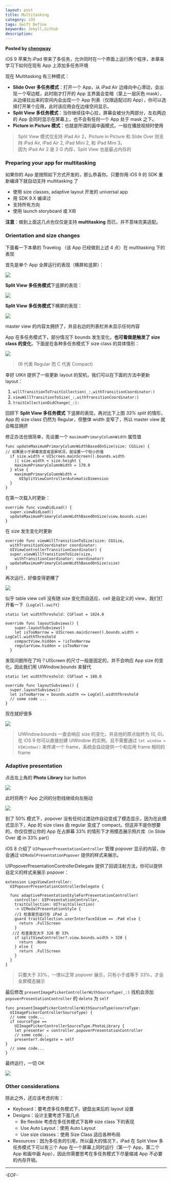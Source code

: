 ```yaml
---
layout: post
title: Multitasking
category: iOS
tags: Swift Define
keywords: Jekyll,Github
description: 
---
```


__Posted by [chengway](http://chengway.in//)__  

iOS 9 苹果为 iPad 带来了多任务，允许同时在一个界面上运行两个程序，本章来学习下如何在现有 App 上添加多任务环境

现在 Multitasking 有三种模式：

* **Slide Over 多任务模式**：打开一个 App，从 iPad Air 边缘向中心滑动，会出现一个窄边框，此时刚才打开的 App 主界面会变暗（蒙上一层灰色 mask），从边缘拉出来的空间内会出现一个 App 列表（仅限适配过的 App），你可以选择打开某个应用，此时该应用会在边缘空间显示。
* **Split View 多任务模式**：当你继续往中心拉，屏幕会被分为两部分，左右两边的 App 会同时显示在屏幕上，也不会有任何一个 App 处于 mask 之下。
* **Picture in Picture 模式**：也就是所谓的画中画模式，一般在播放视频时使用

> Split View 模式仅支持 iPad Air 2，Picture in Picture 和 Slide Over 则支持 iPad Air, iPad Air 2, iPad Mini 2, 和 iPad Mini 3。  
因为 iPad Air 2 是 2 G 内存，Split View 也是最占内存的

### Preparing your app for multitasking

如果你的 App 是按照如下方式开发的，那么恭喜你。只要你用 iOS 9 的 SDK 重新编译下就自动支持 multitasking 了

* 使用 size classes, adaptive layout 开发的 universal app
* 用 SDK 9.X 编译过
* 支持所有方向
* 使用 launch storyboard 或 XIB

**注意**：做到上面这几点也仅仅是支持 **multitasking** 而已，并不意味完美适配。

### Orientation and size changes

下面看一下本章的 Travelog （该 App 已经做到上述 4 点）在 multitasking 下的表现

首先是单个 App 全屏运行的表现（横屏和竖屏）：

![][1]

**Split View 多任务模式**下竖屏的表现：

![][2]

**Split View 多任务模式**下横屏的表现：

![][3]

master view 的内容太拥挤了，并且右边的列表栏并未显示任何内容

App 在多任务模式下，部分情况下 bounds 发生变化，**也可看做是触发了 size class 的变化**，下面是在各种多任务模式下 size class 的具体情形：

![][4]

> (R 代表 Regular 而 C 代表 Compact)

幸好 UIKit 提供了一些更新 layout 的契机，我们可以在下面的方法中更新 layout：

1. `willTransitionToTraitCollection(_:,withTransitionCoordinator:)`
2. `viewWillTransitionToSize(_:,withTransitionCoordinator:)`
3. `traitCollectionDidChange(_:):`

回顾下 **Split View 多任务模式** 下竖屏的表现，再对比下上图 _33% split_ 的情形，App 的 size class 仍然为 Regular，但整体 width 变窄了，所以 master view 就会略显拥挤

修正办法也很简单，先设置一个 `maximumPrimaryColumnWidth` 属性值

    func updateMaximumPrimaryColumnWidthBasedOnSize(size: CGSize) {
    // 如果是小于屏幕宽度或竖屏状况，就设置一个较小的值
      if size.width < UIScreen.mainScreen().bounds.width
        || size.width < size.height {
        maximumPrimaryColumnWidth = 170.0
      } else {
        maximumPrimaryColumnWidth =
          UISplitViewControllerAutomaticDimension
      }
    }

在第一次载入时更新：

    override func viewDidLoad() {
      super.viewDidLoad()
      updateMaximumPrimaryColumnWidthBasedOnSize(view.bounds.size)
    }

在 size 发生变化时更新

    override func viewWillTransitionToSize(size: CGSize,
      withTransitionCoordinator coordinator:
      UIViewControllerTransitionCoordinator) {
      super.viewWillTransitionToSize(size,
        withTransitionCoordinator: coordinator)
      updateMaximumPrimaryColumnWidthBasedOnSize(size)
    }

再次运行，好像变得更糟了

![][5]

似乎 table view cell 没有随 size 变化而自适应，cell 是自定义的 view，我们打开看一下（`LogCell.swift`）

    static let widthThreshold: CGFloat = 1024.0

    override func layoutSubviews() {
        super.layoutSubviews()
        let isTooNarrow = UIScreen.mainScreen().bounds.width < LogCell.widthThreshold
        compactView.hidden = !isTooNarrow
        regularView.hidden = isTooNarrow
      }

发现问题所在了吗？UIScreen 的尺寸一般是固定的，并不会响应 App size 的变化。因此我们用 UIWindow.bounds 来替代

    static let widthThreshold: CGFloat = 180.0

    override func layoutSubviews() {
      super.layoutSubviews()
      let isTooNarrow = bounds.width <= LogCell.widthThreshold
      // some code ...
    }

现在就好很多

![][6]

> UIWindow.bounds 一直会响应 size 的变化，并且他的原点始终为 (0, 0)。在 iOS 9 你可以直接创建 UIWindow 的实例，且不需要通过 `let window = UIWindow()` 来传递一个 frame，系统会自动提供一个和应用 frame 相同的 frame

### Adaptive presentation

点击左上角的 **Photo Library** bar button

![][7]

此时将两个 App 之间的分割线继续向左拖动

![][8]

到了 50% 模式下，popover 没有任何过渡动作自动变成了模态显示，因为在此模式显示下，App 的 size class 由 regular 变成了 compact。但这并不是你想要的，你仅仅想让你的 App 在占屏幕 33% 的情形下才用模态展示照片库（in Slide Over 或 in 33% part）

iOS 8 介绍了 `UIPopoverPresentationController` 管理 popover 显示的内容，你会通过 `UIModalPresentationPopover` 提供的样式来展示。

UIPopoverPresentationControllerDelegate 提供了回调注射方法，你可以提供自定义的样式来展示 popover：

    extension LogsViewController:
      UIPopoverPresentationControllerDelegate {

      func adaptivePresentationStyleForPresentationController(
        controller: UIPresentationController,
        traitCollection: UITraitCollection)
        -> UIModalPresentationStyle {
        //1 检查是否运行在 iPad 上
        guard traitCollection.userInterfaceIdiom == .Pad else {
          return .FullScreen
        }
       //2 检查是否大于 320 即 33%
        if splitViewController?.view.bounds.width > 320 {
          return .None
        } else {
          return .FullScreen
        }
      }
    }

> 只要大于 33%，一律以正常 popover 展示，只有小于或等于 33%，才会全屏模态展示

最后修改 `presentImagePickerControllerWithSourceType(_:)` 找机会添加 `popoverPresentationController` 的 `delete` 为 `self`

    func presentImagePickerControllerWithSourceType(sourceType:
      UIImagePickerControllerSourceType) {
      // some code...
      if sourceType ==
        UIImagePickerControllerSourceType.PhotoLibrary {
        let presenter = controller.popoverPresentationController
        // some code...
        presenter?.delegate = self
    }
      // some code...
    }

最终运行，一切 OK

![][9]

### Other considerations

除此之外，还应该考虑的有：

* Keyboard：要考虑多任务模式下，键盘出来后的 layout 设置
* Designs：设计主要考虑下面几点
    * Be flexible 考虑在多任务模式下各种 size class 下的表现
    * Use Auto Layout：使用 Auto Layout
    * Use size classes：使用 Size Class 适应各种布局
* Resources：因为多任务的引用，所以最大的情况下，iPad 在 Split View 多任务模式下可以有三个 App 在一个屏幕上同时运行（第一个 App，第二个 App 和画中画 App），因此你需要思考在多任务模式下尽量缩减 App 不必要的内存开销。
* * *

-EOF-

[1]: /assets/postAssets/2016/61b207a9gw1eytpsbr92rj20m80astae.webp
[2]: /assets/postAssets/2016/61b207a9jw1eytpybyjasj20d40hh0u3.webp
[3]: /assets/postAssets/2016/61b207a9gw1eytq2e245fj20i90dpmz3.webp
[4]: /assets/postAssets/2016/61b207a9jw1eytqc3ha83j20q90axdgu.webp
[5]: /assets/postAssets/2016/61b207a9jw1eytqv187ekj20ot0bztaf.webp
[6]: /assets/postAssets/2016/61b207a9jw1eytraubj8bj20oq0bx0v0.webp
[7]: /assets/postAssets/2016/61b207a9jw1eytrcxxaatj20p10irwgi.webp
[8]: /assets/postAssets/2016/61b207a9jw1eytrei2vg2j20qw0j6dhp.webp
[9]: /assets/postAssets/2016/61b207a9jw1eytrxr6olij20os09babh.webp


